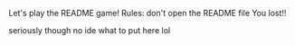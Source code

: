 Let's play the README game!
Rules: don't open the README file
You lost!!

seriously though no ide what to put here lol
